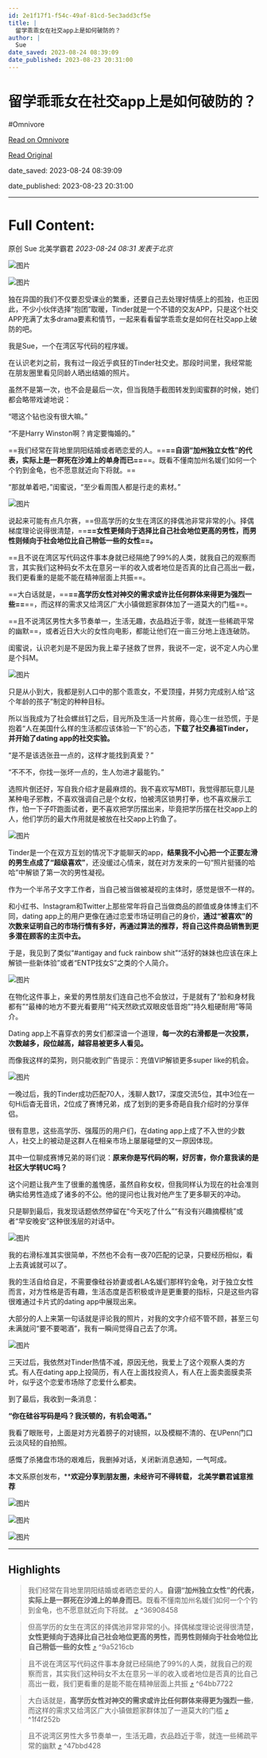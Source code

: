 ```yaml
---
id: 2e1f17f1-f54c-49af-81cd-5ec3add3cf5e
title: |
  留学乖乖女在社交app上是如何破防的？
author: |
  Sue
date_saved: 2023-08-24 08:39:09
date_published: 2023-08-23 20:31:00
---
```


# 留学乖乖女在社交app上是如何破防的？
#Omnivore

[Read on Omnivore](https://omnivore.app/me/app-18a278e447a)

[Read Original](https://mp.weixin.qq.com/s/uyrsBE4y14V68i3iKdIEZA)

date_saved: 2023-08-24 08:39:09

date_published: 2023-08-23 20:31:00

--- 

# Full Content: 

原创  Sue  北美学霸君 _2023-08-24 08:31_ _发表于北京_ 

![图片](https://proxy-prod.omnivore-image-cache.app/0x0,suMCv-U7OnnWDafD1HhRhnl3DISGfjR9sVmLOGxfeGtg/https://mmbiz.qpic.cn/mmbiz_jpg/NPd0xqhsvfl8lZgWOUc6qw5RWIqnpccKkO66zWVV7G6sriacRCv1GWtkicYVqRlpw20bxj2sfOPzFS343KZRPUug/640?wx_fmt=jpeg&wxfrom=5&wx_lazy=1&wx_co=1)  

![图片](https://proxy-prod.omnivore-image-cache.app/0x0,sNGOU2-pYza01NNDgedHOTK1mO_aK49ycfo1aHwQjaWs/https://mmbiz.qpic.cn/sz_mmbiz_png/NPd0xqhsvflRoicMGGuZU1D86ZqYQrxS7qUbTMFBOCYUCY9pRkRpU2A2qABjrRYRQLBtglpeHvoCkeynTY2ZkCA/640?wx_fmt=png)

独在异国的我们不仅要忍受课业的繁重，还要自己去处理好情感上的孤独，也正因此，不少小伙伴选择“抱团”取暖，Tinder就是一个不错的交友APP，只是这个社交APP充满了太多drama要素和情节，一起来看看留学乖乖女是如何在社交app上破防的吧。

我是Sue，一个在湾区写代码的程序媛。

在认识老刘之前，我有过一段近乎疯狂的Tinder社交史。那段时间里，我经常能在朋友圈里看见同龄人晒出结婚的照片。

虽然不是第一次，也不会是最后一次，但当我随手截图转发到闺蜜群的时候，她们都会略带戏谑地说：

“嗯这个钻也没有很大嘛。”

“不是Harry Winston啊？肯定要悔婚的。”

==我们经常在背地里阴阳结婚或者晒恋爱的人。==**==自诩“加州独立女性”的代表，实际上是一群死在沙滩上的单身而已==**==。既看不懂南加州名媛们如何一个个钓到金龟，也不愿意就近向下将就。==

“那就单着吧，”闺蜜说，“至少看周围人都是行走的素材。”

![图片](https://proxy-prod.omnivore-image-cache.app/0x0,sQb-v1q1clbyLrcYlMAl5aoPk_ck_JCL1_il_vmMUPJY/https://mmbiz.qpic.cn/sz_mmbiz_jpg/NPd0xqhsvfnlXXqv9ibh6uRH0EedumDPpczsV9rB8CeicsfNACuicwKHn8kXw2ibnOZNjJYxILnlTupbPN4oQqrIaQ/640?wx_fmt=jpeg)

说起来可能有点凡尔赛，==但高学历的女生在湾区的择偶池非常非常的小。择偶梯度理论说得很清楚，==**==女性更倾向于选择比自己社会地位更高的男性，而男性则倾向于社会地位比自己稍低一些的女性==。**

==且不说在湾区写代码这件事本身就已经隔绝了99%的人类，就我自己的观察而言，其实我们这种码女不太在意另一半的收入或者地位是否真的比自己高出一截，我们更看重的是能不能在精神层面上共振==。

==大白话就是，==**==高学历女性对神交的需求或许比任何群体来得更为强烈一些==**==，而这样的需求又给湾区广大小镇做题家群体加了一道莫大的门槛==。

==且不说湾区男性大多节奏单一，生活无趣，衣品趋近于零，就连一些稀疏平常的幽默==，或者近日大火的女性向电影，都能让他们在一亩三分地上连连破防。

闺蜜说，认识老刘是不是因为我上辈子拯救了世界，我说不一定，说不定人内心里是个抖M。

![图片](https://proxy-prod.omnivore-image-cache.app/0x0,sVSnrtHVgKJfrnd5Uwnzy29g_jyXrHIMppicbqr0Kb-E/https://mmbiz.qpic.cn/sz_mmbiz_gif/NPd0xqhsvfnlXXqv9ibh6uRH0EedumDPpqaichnMXG84PTG8aJoyVXGTUImUvX00x60qM5uUdBt7A2ZSgtnBeR4g/640?wx_fmt=gif)

只是从小到大，我都是别人口中的那个乖乖女，不爱顶撞，并努力完成别人给“这个年龄的孩子”制定的种种目标。

所以当我成为了社会螺丝钉之后，目光所及生活一片贫瘠，竟心生一丝恐慌，于是抱着“人在美国什么样的生活都应该体验一下”的心态，**下载了社交鼻祖Tinder，并开始了dating app的社交实验。**

“是不是该选张丑一点的，这样才能找到真爱？”

“不不不，你找一张坏一点的，生人勿进才最能钓。”

选照片倒还好，写自我介绍才是最麻烦的。我不喜欢写MBTI，我觉得那玩意儿是某种电子邪教，不喜欢强调自己是个女权，怕被湾区锁男打拳，也不喜欢展示工作，怕一下子吓跑面试者，更不喜欢把学历摆出来，毕竟把学历摆在社交app上的人，他们学历的最大作用就是被放在社交app上钓鱼了。

![图片](https://proxy-prod.omnivore-image-cache.app/0x0,sN2HoUJBAu4GUPEFyC0aSZk-PGkkki3Oy152EoEixeM4/https://mmbiz.qpic.cn/sz_mmbiz_jpg/NPd0xqhsvfnlXXqv9ibh6uRH0EedumDPpyxcLZOyQuVCbbIFdvBhb27hUqudKVnJwvNeVE7icQX0Sbhl9paRp89g/640?wx_fmt=jpeg)

Tinder是一个在双方互划的情况下才能聊天的app，**结果我不小心把一个正要左滑的男生点成了“超级喜欢”**，还没缓过心情来，就在对方发来的一句“照片挺骚的哈哈”中解锁了第一次的男性凝视。

作为一个半吊子文字工作者，当自己被当做被凝视的主体时，感觉是很不一样的。

和小红书、Instagram和Twitter上那些常年将自己当做商品的颜值或身体博主们不同，dating app上的用户更像在通过恋爱市场证明自己的身价，**通过“被喜欢”的次数来证明自己的市场行情有多好，再通过算法的推荐，将自己这件商品销售到更多潜在顾客的主页中去。**

于是，我见到了类似“#antigay and fuck rainbow shit”“活好的妹妹也应该在床上解锁一些新体验”或者“ENTP找女S”之类的个人简介。

![图片](https://proxy-prod.omnivore-image-cache.app/0x0,sXqVj2nCphbMInwkv2PZySTZ6sNmYdKAQAiTs9vtwnpE/https://mmbiz.qpic.cn/sz_mmbiz_jpg/NPd0xqhsvfnlXXqv9ibh6uRH0EedumDPp5ntdtcmnNL8RxJIyvNEUW9T3lq45ibjW63B6XkHRlrINniaA38CeWEzw/640?wx_fmt=jpeg)

在物化这件事上，亲爱的男性朋友们连自己也不会放过，于是就有了“脸和身材我都有”“最棒的地方不要光看要用”“纯天然欧式双眼皮低音炮”“持久粗硬耐用”等简介。

Dating app上不喜穿衣的男女们都深谙一个道理，**每一次的右滑都是一次投票，次数越多，段位越高，越容易被更多人看见。**

而像我这样的菜狗，则只能收到广告提示：充值VIP解锁更多super like的机会。

![图片](https://proxy-prod.omnivore-image-cache.app/0x0,s88FnvR4O6DV0bYBB7iJpwG5Dc6pFv9ZkDUn801oGOwQ/https://mmbiz.qpic.cn/sz_mmbiz_png/NPd0xqhsvfnlXXqv9ibh6uRH0EedumDPp1YPxqNMGOscdwGp1mQjGAqAHZHU5AO7L5UL1oialXmBc6gAbNUsJzicQ/640?wx_fmt=png)

一晚过后，我的Tinder成功匹配70人，浅聊人数17，深度交流5位，其中3位在一句Hi后杳无音讯，2位成了赛博兄弟，成了划到的更多奇葩自我介绍时的分享伴侣。

很有意思，这些高学历、强履历的用户们，在dating app上成了不入世的少数人，社交上的被动是这群人在相亲市场上屡屡碰壁的又一原因体现。

其中一位聊成赛博兄弟的哥们说：**原来你是写代码的啊，好厉害，你介意我读的是社区大学转UC吗？**

这个问题让我产生了很重的羞愧感，虽然自称女权，但我同样认为现在的社会准则确实给男性造成了诸多的不公。他的提问也让我对他产生了更多聊天的冲动。

只是聊到最后，我发现话题依然停留在“今天吃了什么”“有没有兴趣摘樱桃”或者“早安晚安”这种很浅层的对话中。

![图片](https://proxy-prod.omnivore-image-cache.app/0x0,skqyuYR-i6WclsUcw25qHQXC6LATdA5djgYfhzFB6K-w/https://mmbiz.qpic.cn/sz_mmbiz_jpg/NPd0xqhsvfnlXXqv9ibh6uRH0EedumDPphEhAdxYHcMia3zo2OAXqhAKneaGRhqAkqDRsjibicETrYkUxpPmbOK5Tw/640?wx_fmt=jpeg)

我的右滑标准其实很简单，不然也不会有一夜70匹配的记录，只要经历相似，看上去真诚就可以了。

我的生活自给自足，不需要像硅谷娇妻或者LA名媛们那样钓金龟，对于独立女性而言，对方性格是否有趣，生活态度是否积极或许是更重要的指标，只是这些内容很难通过卡片式的dating app中展现出来。

大部分的人上来第一句话就是评论我的照片，对我的文字介绍不管不顾，甚至三句未满就问“要不要喝酒”，我有一瞬间觉得自己去了尔湾。

![图片](https://proxy-prod.omnivore-image-cache.app/0x0,sGpqbChj06CSjOmBB5H9xlqIHNZT68QdFo7lyPg-pALk/https://mmbiz.qpic.cn/sz_mmbiz_jpg/NPd0xqhsvfnlXXqv9ibh6uRH0EedumDPpfbrGrIzkJiciaIp6dhdYWmjP25ZtllahaGozyRzZD7zOlgia3XKp7vz8Q/640?wx_fmt=jpeg)

三天过后，我依然对Tinder热情不减，原因无他，我爱上了这个观察人类的方式。有人在dating app上投简历，有人在上面找投资人，有人在上面卖面膜卖茶叶，似乎这个恋爱市场除了恋爱什么都卖。

到了最后，我收到一条消息：

**“你在硅谷写码是吗？我沃顿的，有机会喝酒。”**

我看了眼账号，上面是对方光着膀子的对镜照，以及模糊不清的、在UPenn门口云淡风轻的自拍照。

感慨了杀猪盘市场的艰难后，我删掉对话，关闭新消息通知，一气呵成。

本文系原创发布，****欢迎分享到朋友圈，未经许可不得转载， 北美学霸君诚意推荐**

![图片](https://proxy-prod.omnivore-image-cache.app/0x0,skefIOzH1XUeom0jjoCiGJ1DDgwnjrHIWvuUpZ0QcKo8/https://mmbiz.qpic.cn/mmbiz_jpg/NPd0xqhsvfl8lZgWOUc6qw5RWIqnpccKASdtmaDGAa3hPoGicK8zEwaalmSiaCkDuPr2piayBRwbBfTalBicxIMwFQ/640?wx_fmt=jpeg&wxfrom=5&wx_lazy=1&wx_co=1)

![图片](https://proxy-prod.omnivore-image-cache.app/0x0,skcMpbOZE7LouMx_d5w5r7lGR0vGHe_TGu-CMT6SKmk0/https://mmbiz.qpic.cn/mmbiz_jpg/NPd0xqhsvfl8lZgWOUc6qw5RWIqnpccKDgI40kcAERZ46q94UYpUDGSym7yh9VhTdhiawE71qDvamE34mGZwYaw/640?wx_fmt=jpeg&wxfrom=5&wx_lazy=1&wx_co=1)

![图片](https://proxy-prod.omnivore-image-cache.app/0x0,srOjkONPOt0c2YoAtRAvFt6NQkMkOxzSS0W5M6D_CgAI/https://mmbiz.qpic.cn/mmbiz_png/NPd0xqhsvfl8lZgWOUc6qw5RWIqnpccK0hJWibNy15ia7sJsx17EjuEb0eicr6siaWHHkWcLwBkA1hIEXecBLdxn9Q/640?wx_fmt=png&wxfrom=5&wx_lazy=1&wx_co=1)

---

## Highlights

> 我们经常在背地里阴阳结婚或者晒恋爱的人。**自诩“加州独立女性”的代表，实际上是一群死在沙滩上的单身而已**。既看不懂南加州名媛们如何一个个钓到金龟，也不愿意就近向下将就。 [⤴️](https://omnivore.app/me/app-18a278e447a#36908458-42e2-4b69-b156-09f9abce1130)  ^36908458

> 但高学历的女生在湾区的择偶池非常非常的小。择偶梯度理论说得很清楚，**女性更倾向于选择比自己社会地位更高的男性，而男性则倾向于社会地位比自己稍低一些的女性** [⤴️](https://omnivore.app/me/app-18a278e447a#9a5216cb-2e92-4551-a15a-a06d0630e191)  ^9a5216cb

> 且不说在湾区写代码这件事本身就已经隔绝了99%的人类，就我自己的观察而言，其实我们这种码女不太在意另一半的收入或者地位是否真的比自己高出一截，我们更看重的是能不能在精神层面上共振 [⤴️](https://omnivore.app/me/app-18a278e447a#64bb7722-9354-4ba2-af97-f8faecb3be89)  ^64bb7722

> 大白话就是，**高学历女性对神交的需求或许比任何群体来得更为强烈一些**，而这样的需求又给湾区广大小镇做题家群体加了一道莫大的门槛 [⤴️](https://omnivore.app/me/app-18a278e447a#1f4f252b-ea30-416f-bf71-1d4c169ca7d6)  ^1f4f252b

> 且不说湾区男性大多节奏单一，生活无趣，衣品趋近于零，就连一些稀疏平常的幽默 [⤴️](https://omnivore.app/me/app-18a278e447a#47bbd428-b00c-4b12-af6a-aa728898a983)  ^47bbd428

